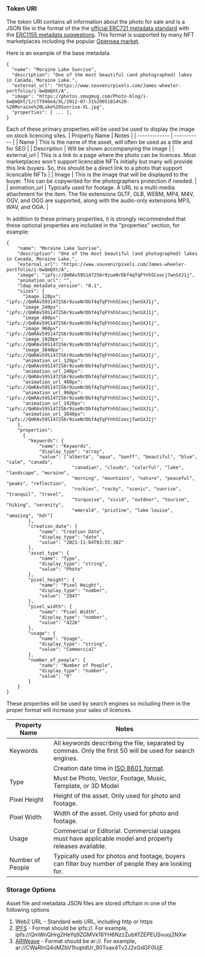 ### Token URI


The token URI contains all information about the photo for sale and is a JSON file in the format of the the [official ERC721 metadata standard](https://eips.ethereum.org/EIPS/eip-721#specification) with the [ERC1155 metadata suggestions](https://eips.ethereum.org/EIPS/eip-1155#metadata).  This format is supported by many NFT marketplaces including the popular [Opensea market](https://docs.opensea.io/docs/metadata-standards).

Here is an example of the base metadata
```
{
  "name": "Moraine Lake Sunrise",
  "description": "One of the most beautiful (and photographed) lakes in Canada, Moraine Lake.", 
  "external_url": "https://www.souvenirpixels.com/James-wheeler-portfolio/i-bwQmQXt/A", 
  "image": "https://photos.smugmug.com/Photo-blog/i-bwQmQXt/1/c77946e4/XL/2012-07-31%20051814%20-%20Moraine%20Lake%20Sunrise-XL.jpg", 
  "properties": [ ... ], 
}
```
Each of these primary properties will be used be used to display the image on stock licencing sites.
| Property Name | Notes |
| ------------- | ----------- |
| Name | This is the name of the asset, will often be used as a title and for SEO |
| Description | Will be shown accompanying the image |
| external_url | This is a link to a page where the photo can be licences.  Most marketplaces won't support licencable NFTs initially but many will provide this link buyers.  So, this should be a direct link to a photo that support licencable NFTs |
| Image | This is the image that will be displayed to the buyer.  This can be copywrited for the photographers protection if needed. |
| animation_url | Typically used for footage.  A URL to a multi-media attachment for the item. The file extensions GLTF, GLB, WEBM, MP4, M4V, OGV, and OGG are supported, along with the audio-only extensions MP3, WAV, and OGA. |

In addition to these primary properties, it is strongly recommended that these optional properties are included in the "properties" section, for example:

```
{
    "name": "Moraine Lake Sunrise",
    "description": "One of the most beautiful (and photographed) lakes in Canada, Moraine Lake.", 
    "external_url": "https://www.souvenirpixels.com/James-wheeler-portfolio/i-bwQmQXt/A", 
    "image": "ipfs://QmRAv59S1472S6r9zueNrDbf4qTqFYnhSCoocj7wnSXJ1j", 
    "animation_url": "",
    "ldap_metadata_version": "0.1",
    "sizes": {
      "image_120px": "ipfs://QmRAv59S1472S6r9zueNrDbf4qTqFYnhSCoocj7wnSXJ1j",
      "image_240px": "ipfs://QmRAv59S1472S6r9zueNrDbf4qTqFYnhSCoocj7wnSXJ1j",
      "image_480px": "ipfs://QmRAv59S1472S6r9zueNrDbf4qTqFYnhSCoocj7wnSXJ1j",
      "image_960px": "ipfs://QmRAv59S1472S6r9zueNrDbf4qTqFYnhSCoocj7wnSXJ1j",
      "image_1920px": "ipfs://QmRAv59S1472S6r9zueNrDbf4qTqFYnhSCoocj7wnSXJ1j",
      "image_3840px": "ipfs://QmRAv59S1472S6r9zueNrDbf4qTqFYnhSCoocj7wnSXJ1j",
      "animation_url_120px": "ipfs://QmRAv59S1472S6r9zueNrDbf4qTqFYnhSCoocj7wnSXJ1j",
      "animation_url_240px": "ipfs://QmRAv59S1472S6r9zueNrDbf4qTqFYnhSCoocj7wnSXJ1j",
      "animation_url_480px": "ipfs://QmRAv59S1472S6r9zueNrDbf4qTqFYnhSCoocj7wnSXJ1j",
      "animation_url_960px": "ipfs://QmRAv59S1472S6r9zueNrDbf4qTqFYnhSCoocj7wnSXJ1j",
      "animation_url_1920px": "ipfs://QmRAv59S1472S6r9zueNrDbf4qTqFYnhSCoocj7wnSXJ1j",
      "animation_url_3840px": "ipfs://QmRAv59S1472S6r9zueNrDbf4qTqFYnhSCoocj7wnSXJ1j"
    },
    "properties": 
      {
        "keywords": {
            "name": "Keywords",
            "display_type": "array",
            "value": ["alberta", "aqua", "banff", "beautiful", "blue", "calm", "canada",
                        "canadian", "clouds", "colorful", "lake", "landscape", "moraine", 
                        "morning", "mountains", "nature", "peaceful", "peaks", "reflection", 
                        "rockies", "rocky", "scenic", "sunrise", "tranquil", "travel", 
                        "turquoise", "vivid", "outdoor", "tourism", "hiking", "serenity", 
                        "emerald", "pristine", "lake louise", "amazing", "hdr"]
        },
        "creation_date": {
            "name": "Creation Date",
            "display_type": "date",
            "value": "2021-11-04T03:55:30Z"
        },
        "asset_type": {
            "name": "Type",
            "display_type": "string",
            "value": "Photo"
        },
        "pixel_height": {
            "name": "Pixel Height",
            "display_type": "number",
            "value": "2847"
        },
        "pixel_width": {
            "name": "Pixel Width",   
            "display_type": "number",
            "value": "4226"
        },
        "usage": {
            "name": "Usage",
            "display_type": "string",
            "value": "Commercial"
        },
        "number_of_people": {
            "name": "Number of People",
            "display_type": "number",
            "value": "0"
        }
    }
}  
```

These properties will be used by search engines so including them in the proper format will increase your sales of licences.

| Property Name | Notes |
| ------------- | ----------- |
| Keywords | All keywords describing the file, separated by commas.  Only the first 50 will be used for search engines. |
|  | Creation date time in [ISO 8601 format](https://en.wikipedia.org/wiki/ISO_8601). 
| Type | Must be Photo, Vector, Footage, Music, Template, or 3D Model |
| Pixel Height | Height of the asset. Only used for photo and footage. |
| Pixel Width | Width of the asset. Only used for photo and footage. |
| Usage | Commercial or Editorial.  Commercial usages must have applicable model and property releases available. |
| Number of People | Typically used for photos and footage, buyers can filter buy number of people they are looking for.  |

### Storage Options

Asset file and metadata JSON files are stored offchain in one of the following options

1. Web2 URL - Standard web URL, including http or https
2. [IPFS](https://ipfs.io/) - Format should be ipfs://<hash>. For example, ipfs://QmWnQHrg2HeYq9ZGMVk16YH6NzzZubKfZEPEUSvuoj2NXw
3. [ARWeave](https://www.arweave.org/) - Format should be ar://<hash>. For example, ar://CWaRlnQ4oMZbV1hupldUr_90Toax4Tv2J2xGdGF0UjE